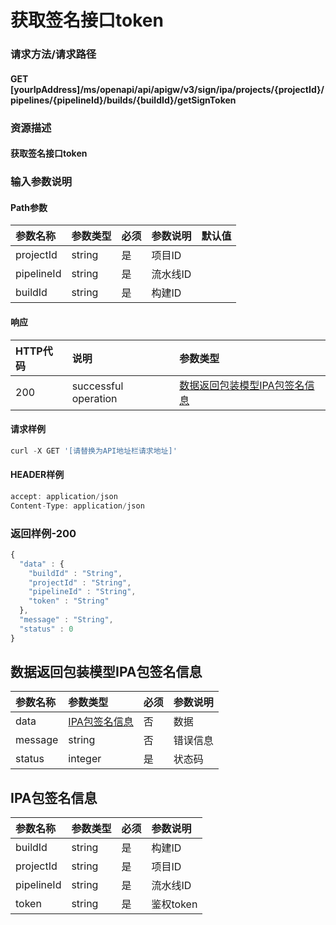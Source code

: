 # 获取签名接口token

### 请求方法/请求路径

#### GET  \[yourIpAddress\]/ms/openapi/api/apigw/v3/sign/ipa/projects/{projectId}/pipelines/{pipelineId}/builds/{buildId}/getSignToken

### 资源描述

#### 获取签名接口token

### 输入参数说明

#### Path参数

| 参数名称 | 参数类型 | 必须 | 参数说明 | 默认值 |
| :--- | :--- | :--- | :--- | :--- |
| projectId | string | 是 | 项目ID |  |
| pipelineId | string | 是 | 流水线ID |  |
| buildId | string | 是 | 构建ID |  |

#### 响应

| HTTP代码 | 说明 | 参数类型 |
| :--- | :--- | :--- |
| 200 | successful operation | [数据返回包装模型IPA包签名信息](get-the-signature-interface-token.md) |

#### 请求样例

```javascript
curl -X GET '[请替换为API地址栏请求地址]'
```

#### HEADER样例

```javascript
accept: application/json
Content-Type: application/json
```

### 返回样例-200

```javascript
{
  "data" : {
    "buildId" : "String",
    "projectId" : "String",
    "pipelineId" : "String",
    "token" : "String"
  },
  "message" : "String",
  "status" : 0
}
```

## 数据返回包装模型IPA包签名信息

| 参数名称 | 参数类型 | 必须 | 参数说明 |
| :--- | :--- | :--- | :--- |
| data | [IPA包签名信息](get-the-signature-interface-token.md) | 否 | 数据 |
| message | string | 否 | 错误信息 |
| status | integer | 是 | 状态码 |

## IPA包签名信息

| 参数名称 | 参数类型 | 必须 | 参数说明 |
| :--- | :--- | :--- | :--- |
| buildId | string | 是 | 构建ID |
| projectId | string | 是 | 项目ID |
| pipelineId | string | 是 | 流水线ID |
| token | string | 是 | 鉴权token |

